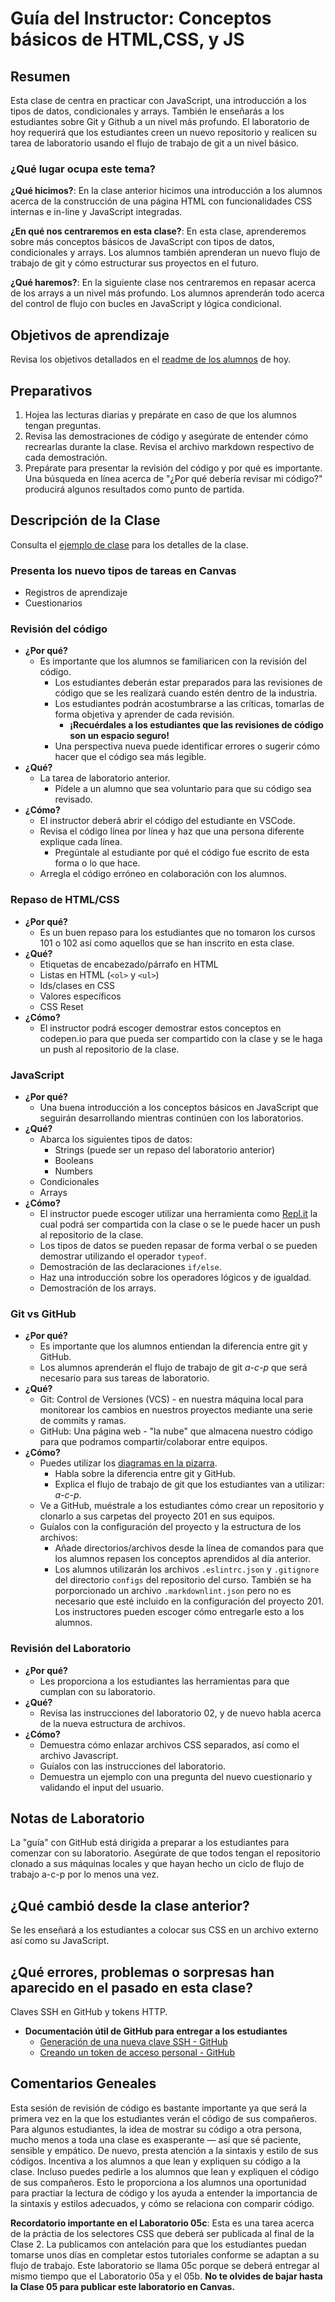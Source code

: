 ﻿# Guía del Instructor: Conceptos básicos de HTML,CSS, y JS

## Resumen

Esta clase de centra en practicar con JavaScript, una introducción a los tipos de datos, condicionales y arrays. También le enseñarás a los estudiantes sobre Git y Github a un nivel más profundo. El laboratorio de hoy requerirá que los estudiantes creen un nuevo repositorio y realicen su tarea de laboratorio usando el flujo de trabajo de git a un nivel básico.

### ¿Qué lugar ocupa este tema?

**¿Qué hicimos?**:
En la clase anterior hicimos una introducción a los alumnos acerca de la construcción de una página HTML con funcionalidades CSS internas e in-line y JavaScript integradas.

**¿En qué nos centraremos en esta clase?**:
En esta clase, aprenderemos sobre más conceptos básicos de JavaScript con tipos de datos, condicionales y arrays. Los alumnos también aprenderan un nuevo flujo de trabajo de git y cómo estructurar sus proyectos en el futuro.

**¿Qué haremos?**:
En la siguiente clase nos centraremos en repasar acerca de los arrays a un nivel más profundo. Los alumnos aprenderán todo acerca del control de flujo con bucles en JavaScript y lógica condicional.

## Objetivos de aprendizaje

Revisa los objetivos detallados en el [readme de los alumnos](../README.md) de hoy.

## Preparativos

1. Hojea las lecturas diarias y prepárate en caso de que los alumnos tengan preguntas. 
1. Revisa las demostraciones de código y asegúrate de entender cómo recrearlas durante la clase. Revisa el archivo markdown respectivo de cada demostración.
1. Prepárate para presentar la revisión del código y por qué es importante. Una búsqueda en línea acerca de "¿Por qué debería revisar mi código?" producirá algunos resultados como punto de partida.

## Descripción de la Clase
<!-- NOTA PARA EL INSTRUCTOR: Si haces algún cambio en la clase, haz los cambios correspondientes en el LECTURE.md -->

Consulta el [ejemplo de clase](LECTURE.md) para los detalles de la clase.

### Presenta los nuevo tipos de tareas en Canvas

- Registros de aprendizaje
- Cuestionarios

### Revisión del código

- **¿Por qué?**
  - Es importante que los alumnos se familiaricen con la revisión del código.
    - Los estudiantes deberán estar preparados para las revisiones de código que se les realizará cuando estén dentro de la industria.
    - Los estudiantes podrán acostumbrarse a las críticas, tomarlas de forma objetiva y aprender de cada revisión.
      - **¡Recuérdales a los estudiantes que las revisiones de código son un espacio seguro!**
    - Una perspectiva nueva puede identificar errores o sugerir cómo hacer que el código sea más legible.
- **¿Qué?**
  - La tarea de laboratorio anterior.
    - Pídele a un alumno que sea voluntario para que su código sea revisado.
- **¿Cómo?**
  - El instructor deberá abrir el código del estudiante en VSCode.
  - Revisa el código línea por línea y haz que una persona diferente explique cada línea.
    - Pregúntale al estudiante por qué el código fue escrito de esta forma o lo que hace.
  - Arregla el código erróneo en colaboración con los alumnos.

### Repaso de HTML/CSS

- **¿Por qué?**
  - Es un buen repaso para los estudiantes que no tomaron los cursos 101 o 102 así como aquellos que se han inscrito en esta clase.
- **¿Qué?**
  - Etiquetas de encabezado/párrafo en HTML
  - Listas en HTML (`<ol>` y `<ul>`)
  - Ids/clases en CSS
  - Valores específicos
  - CSS Reset
- **¿Cómo?**
  - El instructor podrá escoger demostrar estos conceptos en codepen.io para que pueda ser compartido con la clase y se le haga un push al repositorio de la clase.

### JavaScript

- **¿Por qué?**
  - Una buena introducción a los conceptos básicos en JavaScript que seguirán desarrollando mientras continúen con los laboratorios.
- **¿Qué?**
  - Abarca los siguientes tipos de datos:
    - Strings (puede ser un repaso del laboratorio anterior)
    - Booleans
    - Numbers
  - Condicionales
  - Arrays
- **¿Cómo?**
  - El instructor puede escoger utilizar una herramienta como [Repl.it](https://replit.com) la cual podrá ser compartida con la clase o se le puede hacer un push al repositorio de la clase.
  - Los tipos de datos se pueden repasar de forma verbal o se pueden demostrar utilizando el operador `typeof`.
  - Demostración de las declaraciones `if/else`.
  - Haz una introducción sobre los operadores lógicos y de igualdad.
  - Demostración de los arrays.

### Git vs GitHub

- **¿Por qué?**
  - Es importante que los alumnos entiendan la diferencia entre git y GitHub.
  - Los alumnos aprenderán el flujo de trabajo de git *a-c-p* que será necesario para sus tareas de laboratorio.
- **¿Qué?**
  - Git: Control de Versiones (VCS) - en nuestra máquina local para monitorear los cambios en nuestros proyectos mediante una serie de commits y ramas.
  - GitHub: Una página web - "la nube" que almacena nuestro código para que podramos compartir/colaborar entre equipos.
- **¿Cómo?**
  - Puedes utilizar los [diagramas en la pizarra](whiteboard-diagrams/git-vs-github.png).
    - Habla sobre la diferencia entre git y GitHub.
    - Explica el flujo de trabajo de git que los estudiantes van a utilizar: *a-c-p*.
  - Ve a GitHub, muéstrale a los estudiantes cómo crear un repositorio y clonarlo a sus carpetas del proyecto 201 en sus equipos.
  - Guíalos con la configuración del proyecto y la estructura de los archivos: 
    - Añade directorios/archivos desde la línea de comandos para que los alumnos repasen los conceptos aprendidos al día anterior.
    - Los alumnos utilizarán los archivos `.eslintrc.json` y `.gitignore` del directorio `configs` del repositorio del curso. También se ha porporcionado un archivo `.markdownlint.json` pero no es necesario que esté incluido en la configuración del proyecto 201. Los instructores pueden escoger cómo entregarle esto a los alumnos.

### Revisión del Laboratorio

- **¿Por qué?**
  - Les proporciona a los estudiantes las herramientas para que cumplan con su laboratorio.
- **¿Qué?**
  - Revisa las instrucciones del laboratorio 02, y de nuevo habla acerca de la nueva estructura de archivos.
- **¿Cómo?**
  - Demuestra cómo enlazar archivos CSS separados, así como el archivo Javascript.
  - Guíalos con las instrucciones del laboratorio.
  - Demuestra un ejemplo con una pregunta del nuevo cuestionario y validando el input del usuario. 

## Notas de Laboratorio

La "guía" con GitHub está dirigida a preparar a los estudiantes para comenzar con su laboratorio. Asegúrate de que todos tengan el repositorio clonado a sus máquinas locales y que hayan hecho un ciclo de flujo de trabajo a-c-p por lo menos una vez.

## ¿Qué cambió desde la clase anterior?

Se les enseñará a los estudiantes a colocar sus CSS en un archivo externo así como su JavaScript.

## ¿Qué errores, problemas o sorpresas han aparecido en el pasado en esta clase?

Claves SSH en GitHub y tokens HTTP.

- **Documentación útil de GitHub para entregar a los estudiantes**
  - [Generación de una nueva clave SSH - GitHub](https://docs.github.com/es/authentication/connecting-to-github-with-ssh/generating-a-new-ssh-key-and-adding-it-to-the-ssh-agent)
  - [Creando un token de acceso personal - GitHub](https://docs.github.com/es/authentication/keeping-your-account-and-data-secure/creating-a-personal-access-token)

## Comentarios Geneales

Esta sesión de revisión de código es bastante importante ya que será la primera vez en la que los estudiantes verán el código de sus compañeros. Para algunos estudiantes, la idea de mostrar su código a otra persona, mucho menos a toda una clase es exasperante — así que sé paciente, sensible y empático. De nuevo, presta atención a la sintaxis y estilo de sus códigos. Incentiva a los alumnos a que lean y expliquen su código a la clase. Incluso puedes pedirle a los alumnos que lean y expliquen el código de sus compañeros. Esto le proporciona a los alumnos una oportunidad para practiar la lectura de código y los ayuda a entender la importancia de la sintaxis y estilos adecuados, y cómo se relaciona con comparir código.

**Recordatorio importante en el Laboratorio 05c**: Esta es una tarea acerca de la práctia de los selectores CSS que deberá ser publicada al final de la Clase 2. La publicamos con antelación para que los estudiantes puedan tomarse unos días en completar estos tutoriales conforme se adaptan a su flujo de trabajo. Este laboratorio se llama 05c porque se deberá entregar al mismo tiempo que el Laboratorio 05a y el 05b. **No te olvides de bajar hasta la Clase 05 para publicar este laboratorio en Canvas.**
